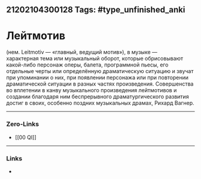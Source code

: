 21202104300128
Tags: #type_unfinished_anki
---
# Лейтмотив

(нем. Leitmotiv — «главный, ведущий мотив»), в музыке — характерная тема или музыкальный оборот, которые обрисовывают какой-либо персонаж оперы, балета, программной пьесы, его отдельные черты или определённую драматическую ситуацию и звучат при упоминании о них, при появлении персонажа или при повторении драматической ситуации в разных частях произведения. Совершенства во вплетении в канву музыкального произведения лейтмотивов и создании благодаря ним беспрерывного драматургического развития достиг в своих, особенно поздних музыкальных драмах, Рихард Вагнер.

---
### Zero-Links
- [[00 QI]]
---
### Links
-